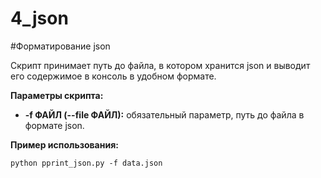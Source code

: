# 4_json

#Форматирование json

Скрипт принимает путь до файла, в котором хранится json и выводит его содержимое в консоль в удобном формате.

**Параметры скрипта:**
* **-f ФАЙЛ (--file ФАЙЛ):** обязательный параметр, путь до файла в формате json.

**Пример использования:**
```
python pprint_json.py -f data.json
```
